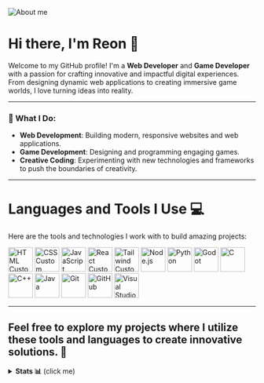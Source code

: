 ![About me](https://github.com/user-attachments/assets/0588d10d-419a-498a-9bc7-8e03f0d3cfd4)

# Hi there, I'm Reon 👾

Welcome to my GitHub profile! I'm a **Web Developer** and **Game Developer** with a passion for crafting innovative and impactful digital experiences. From designing dynamic web applications to creating immersive game worlds, I love turning ideas into reality.

---

### 🚀 What I Do:
- **Web Development**: Building modern, responsive websites and web applications.
- **Game Development**: Designing and programming engaging games.
- **Creative Coding**: Experimenting with new technologies and frameworks to push the boundaries of creativity.

---
# Languages and Tools I Use 💻

Here are the tools and technologies I work with to build amazing projects:

<p>
  <img src="https://github.com/user-attachments/assets/701b96b8-e807-4f0f-bbdb-ad56eff17bda" alt="HTML Custom" width="50" height="50"/>
  <img src="https://github.com/user-attachments/assets/b02363e4-0125-49c2-8bdd-a249bc9dd597" alt="CSS Custom" width="50" height="50"/>
  <img src="https://github.com/user-attachments/assets/406fe45f-725c-4bd8-984e-54f5a48dc3e4" alt="JavaScript Custom" width="50" height="50"/>
  <img src="https://github.com/user-attachments/assets/426d0ae4-480f-4b51-bfcc-f76b60b292ab" alt="React Custom" width="50" height="50"/>
  <img src="https://github.com/user-attachments/assets/f885c0df-9be9-4b6e-bbbd-6e91aad22f71" alt="Tailwind Custom" width="50" height="50"/>
  
  <img src="https://github.com/user-attachments/assets/f75be429-ff8f-463d-ba8e-5fbd845dbe3c" alt="Node.js" width="50" height="50"/>
  <img src="https://github.com/user-attachments/assets/d5308691-7f8b-446b-b9a2-2c6737d0a648" alt="Python" width="50" height="50"/>
  <img src="https://cdn.jsdelivr.net/gh/devicons/devicon/icons/godot/godot-original.svg" alt="Godot" width="50" height="50"/>
  <img src="https://github.com/user-attachments/assets/16bace6e-0656-4e92-b117-7983d14968e2" alt="C" width="50" height="50"/>
  <img src="https://github.com/user-attachments/assets/1554c450-8478-47dd-bdf1-c781e3948f9b" alt="C++" width="50" height="50"/>
  <img src="https://cdn.jsdelivr.net/gh/devicons/devicon/icons/java/java-original.svg" alt="Java" width="50" height="50"/>
  <img src="https://github.com/user-attachments/assets/b92a3106-a457-4cb5-93b8-31f6ea41efa1" alt="Git" width="50" height="50"/>
  <img src="https://cdn.jsdelivr.net/gh/devicons/devicon/icons/github/github-original.svg" alt="GitHub" width="50" height="50"/>
  <img src="https://cdn.jsdelivr.net/gh/devicons/devicon/icons/vscode/vscode-original.svg" alt="Visual Studio Code" width="50" height="50"/>
</p>

---

Feel free to explore my projects where I utilize these tools and languages to create innovative solutions. 🚀
---

<details>

  <summary><b>Stats 📊</b> (click me)</summary>

<p align="center">
 <img src="https://github-readme-stats.vercel.app/api?username=Reon23&theme=blue-green&show_icons=true&hide_border=true&count_private=true" />
</p>

</details>


